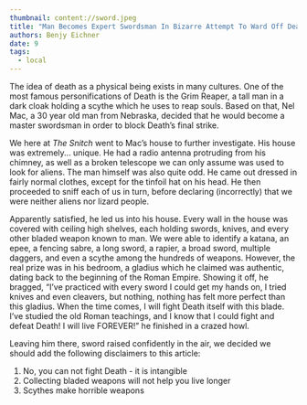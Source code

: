 ```yaml
---
thumbnail: content://sword.jpeg
title: "Man Becomes Expert Swordsman In Bizarre Attempt To Ward Off Death"
authors: Benjy Eichner
date: 9
tags:
  - local
---
```


The idea of death as a physical being exists in many cultures. One of the most famous personifications of Death is the Grim Reaper, a tall man in a dark cloak holding a scythe which he uses to reap souls. Based on that, Nel Mac, a 30 year old man from Nebraska, decided that he would become a master swordsman in order to block Death’s final strike.
	
We here at *The Snitch* went to Mac’s house to further investigate. His house was extremely... unique. He had a radio antenna protruding from his chimney, as well as a broken telescope we can only assume was used to look for aliens. The man himself was also quite odd. He came out dressed in fairly normal clothes, except for the tinfoil hat on his head. He then proceeded to sniff each of us in turn, before declaring (incorrectly) that we were neither aliens nor lizard people.
	
Apparently satisfied, he led us into his house. Every wall in the house was covered with ceiling high shelves, each holding swords, knives, and every other bladed weapon known to man. We were able to identify a katana, an epee, a fencing sabre, a long sword, a rapier, a broad sword, multiple daggers, and even a scythe among the hundreds of weapons. However, the real prize was in his bedroom, a gladius which he claimed was authentic, dating back to the beginning of the Roman Empire. Showing it off, he bragged, “I’ve practiced with every sword I could get my hands on, I tried knives and even cleavers, but nothing, nothing has felt more perfect than this gladius. When the time comes, I will fight Death itself with this blade. I’ve studied the old Roman teachings, and I know that I could fight and defeat Death! I will live FOREVER!” he finished in a crazed howl.

Leaving him there, sword raised confidently in the air, we decided we should add the following disclaimers to this article:
1. No, you can not fight Death - it is intangible
2. Collecting bladed weapons will not help you live longer
3. Scythes make horrible weapons
